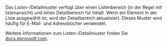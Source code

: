 ﻿Das Listen-/Detailmuster verfügt über einen Listenbereich (in der Regel mit listenansicht) und einen Detailbereich für Inhalt. Wenn ein Element in der Liste ausgewählt ist, wird der Detailbereich aktualisiert. Dieses Muster wird häufig für E-Mail- und Adressbücher verwendet.

Weitere Informationen zum Listen-/Detailmuster finden Sie [docs.microsoft.com](https://docs.microsoft.com/windows/uwp/design/controls-and-patterns/list-details).